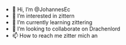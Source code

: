 - 👋 Hi, I’m @JohannesEc
- 👀 I’m interested in zittern
- 🌱 I’m currently learning zittering
- 💞️ I’m looking to collaborate on Drachenlord
- 📫 How to reach me zitter mich an

<!---
JohannesEc/JohannesEc is a ✨ special ✨ repository because its `README.md` (this file) appears on your GitHub profile.
You can click the Preview link to take a look at your changes.
--->
